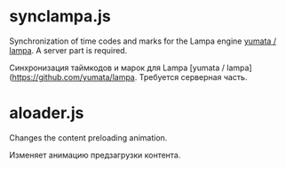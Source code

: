 # synclampa.js
Synchronization of time codes and marks for the Lampa engine [yumata / lampa](https://github.com/yumata/lampa). 
A server part is required.

Синхронизация таймкодов и марок для Lampa [yumata / lampa](https://github.com/yumata/lampa.
Требуется серверная часть.


# aloader.js
Changes the content preloading animation.

Изменяет анимацию предзагрузки контента.
